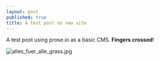 ```yaml
---
layout: post
published: true
title: A test post on new site
---
```

A test post using prose.io as a basic CMS. **Fingers crossed**!

![alles_fuer_alle_grass.jpg]({{site.baseurl}}/img/alles_fuer_alle_grass.jpg)
